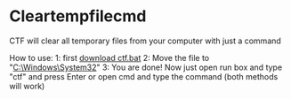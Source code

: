 # Cleartempfilecmd

CTF will clear all temporary files from your computer with just a command

How to use:
1: first [download ctf.bat](ctf.bat)
2: Move the file to "[C:\Windows\System32](C:\Windows\System32)"
3: You are done!
Now just open run box and type "ctf" and press Enter or open cmd and type the command (both methods will work)
